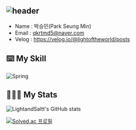 ![header](https://capsule-render.vercel.app/api?type=waving&height=300&color=gradient&text=Welcome%20to%20SeungMin's%20GitHub%20🙋🏻‍♂️&fontSize=40&fontAlign=50&animation=fadeIn)
-----------------------------------------------------------------------------------------------------------------------------------------------------------------------------------
- Name : 박승민(Park Seung Min)
- Email : qkrtmd5@naver.com
- Velog : https://velog.io/@lightoftheworld/posts

⌨️       My Skill
-----------------------------------------------------------------------------------------------------------------------------------------------------------------------------------
![Spring](https://img.shields.io/badge/Spring-6DB33F.svg?&style=for-the-badge&logo=Spring&logoColor=white)


🧑🏻‍💻      My Stats 
------------------------------------------------------------------------------------------------------------------------------------------------------------------------------------
![LightandSaltt's GitHub stats](https://github-readme-stats.vercel.app/api?username=LightandSaltt&show_icons=true&theme=radical)

[![Solved.ac
프로필](http://mazassumnida.wtf/api/v2/generate_badge?boj=qkrtmd893)](https://solved.ac/qkrtmd893)
